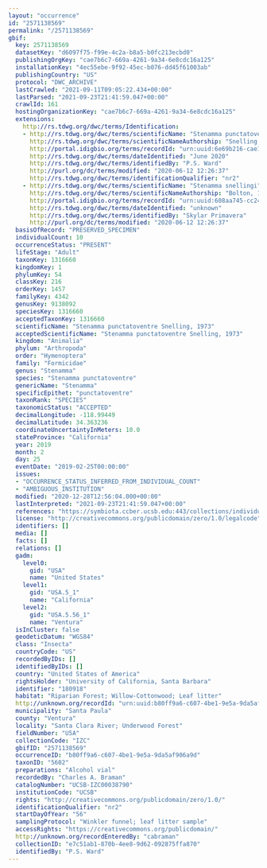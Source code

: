 ```yaml
---
layout: "occurrence"
id: "2571138569"
permalink: "/2571138569"
gbif:
  key: 2571138569
  datasetKey: "d6097f75-f99e-4c2a-b8a5-b0fc213ecbd0"
  publishingOrgKey: "cae7b6c7-669a-4261-9a34-6e8cdc16a125"
  installationKey: "4ec55ebe-9f92-45ec-b076-dd45f61003ab"
  publishingCountry: "US"
  protocol: "DWC_ARCHIVE"
  lastCrawled: "2021-09-11T09:05:22.434+00:00"
  lastParsed: "2021-09-23T21:41:59.047+00:00"
  crawlId: 161
  hostingOrganizationKey: "cae7b6c7-669a-4261-9a34-6e8cdc16a125"
  extensions:
    http://rs.tdwg.org/dwc/terms/Identification:
    - http://rs.tdwg.org/dwc/terms/scientificName: "Stenamma punctatoventre"
      http://rs.tdwg.org/dwc/terms/scientificNameAuthorship: "Snelling, 1973"
      http://portal.idigbio.org/terms/recordId: "urn:uuid:6e69b216-cae1-4abc-b5a1-8ed3d8c5c1ad"
      http://rs.tdwg.org/dwc/terms/dateIdentified: "June 2020"
      http://rs.tdwg.org/dwc/terms/identifiedBy: "P.S. Ward"
      http://purl.org/dc/terms/modified: "2020-06-12 12:26:37"
      http://rs.tdwg.org/dwc/terms/identificationQualifier: "nr2"
    - http://rs.tdwg.org/dwc/terms/scientificName: "Stenamma snellingi"
      http://rs.tdwg.org/dwc/terms/scientificNameAuthorship: "Bolton, 1995"
      http://portal.idigbio.org/terms/recordId: "urn:uuid:608aa745-cc24-4fd4-be89-0f5f4a93221c"
      http://rs.tdwg.org/dwc/terms/dateIdentified: "unknown"
      http://rs.tdwg.org/dwc/terms/identifiedBy: "Skylar Primavera"
      http://purl.org/dc/terms/modified: "2020-06-12 12:26:37"
  basisOfRecord: "PRESERVED_SPECIMEN"
  individualCount: 10
  occurrenceStatus: "PRESENT"
  lifeStage: "Adult"
  taxonKey: 1316660
  kingdomKey: 1
  phylumKey: 54
  classKey: 216
  orderKey: 1457
  familyKey: 4342
  genusKey: 9138092
  speciesKey: 1316660
  acceptedTaxonKey: 1316660
  scientificName: "Stenamma punctatoventre Snelling, 1973"
  acceptedScientificName: "Stenamma punctatoventre Snelling, 1973"
  kingdom: "Animalia"
  phylum: "Arthropoda"
  order: "Hymenoptera"
  family: "Formicidae"
  genus: "Stenamma"
  species: "Stenamma punctatoventre"
  genericName: "Stenamma"
  specificEpithet: "punctatoventre"
  taxonRank: "SPECIES"
  taxonomicStatus: "ACCEPTED"
  decimalLongitude: -118.99449
  decimalLatitude: 34.363236
  coordinateUncertaintyInMeters: 10.0
  stateProvince: "California"
  year: 2019
  month: 2
  day: 25
  eventDate: "2019-02-25T00:00:00"
  issues:
  - "OCCURRENCE_STATUS_INFERRED_FROM_INDIVIDUAL_COUNT"
  - "AMBIGUOUS_INSTITUTION"
  modified: "2020-12-28T12:56:04.000+00:00"
  lastInterpreted: "2021-09-23T21:41:59.047+00:00"
  references: "https://symbiota.ccber.ucsb.edu:443/collections/individual/index.php?occid=180918"
  license: "http://creativecommons.org/publicdomain/zero/1.0/legalcode"
  identifiers: []
  media: []
  facts: []
  relations: []
  gadm:
    level0:
      gid: "USA"
      name: "United States"
    level1:
      gid: "USA.5_1"
      name: "California"
    level2:
      gid: "USA.5.56_1"
      name: "Ventura"
  isInCluster: false
  geodeticDatum: "WGS84"
  class: "Insecta"
  countryCode: "US"
  recordedByIDs: []
  identifiedByIDs: []
  country: "United States of America"
  rightsHolder: "University of California, Santa Barbara"
  identifier: "180918"
  habitat: "Riparian Forest; Willow-Cottonwood; Leaf litter"
  http://unknown.org/recordId: "urn:uuid:b80ff9a6-c607-4be1-9e5a-9da5af906a9d"
  municipality: "Santa Paula"
  county: "Ventura"
  locality: "Santa Clara River; Underwood Forest"
  fieldNumber: "U5A"
  collectionCode: "IZC"
  gbifID: "2571138569"
  occurrenceID: "b80ff9a6-c607-4be1-9e5a-9da5af906a9d"
  taxonID: "5602"
  preparations: "Alcohol vial"
  recordedBy: "Charles A. Braman"
  catalogNumber: "UCSB-IZC00038790"
  institutionCode: "UCSB"
  rights: "http://creativecommons.org/publicdomain/zero/1.0/"
  identificationQualifier: "nr2"
  startDayOfYear: "56"
  samplingProtocol: "Winkler funnel; leaf litter sample"
  accessRights: "https://creativecommons.org/publicdomain/"
  http://unknown.org/recordEnteredBy: "cabraman"
  collectionID: "e7c51ab1-870b-4ee8-9d62-092875ffa870"
  identifiedBy: "P.S. Ward"
---
```

